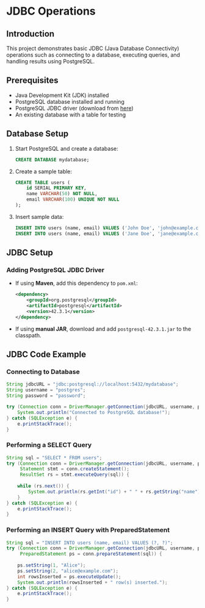 # JDBC Operations

## Introduction
This project demonstrates basic JDBC (Java Database Connectivity) operations such as connecting to a database, executing queries, and handling results using PostgreSQL.

## Prerequisites
- Java Development Kit (JDK) installed
- PostgreSQL database installed and running
- PostgreSQL JDBC driver (download from [here](https://jdbc.postgresql.org/))
- An existing database with a table for testing

## Database Setup
1. Start PostgreSQL and create a database:
   ```sql
   CREATE DATABASE mydatabase;
   ```
2. Create a sample table:
   ```sql
   CREATE TABLE users (
       id SERIAL PRIMARY KEY,
       name VARCHAR(50) NOT NULL,
       email VARCHAR(100) UNIQUE NOT NULL
   );
   ```
3. Insert sample data:
   ```sql
   INSERT INTO users (name, email) VALUES ('John Doe', 'john@example.com');
   INSERT INTO users (name, email) VALUES ('Jane Doe', 'jane@example.com');
   ```

## JDBC Setup
### Adding PostgreSQL JDBC Driver
- If using **Maven**, add this dependency to `pom.xml`:
  ```xml
  <dependency>
      <groupId>org.postgresql</groupId>
      <artifactId>postgresql</artifactId>
      <version>42.3.1</version>
  </dependency>
  ```
- If using **manual JAR**, download and add `postgresql-42.3.1.jar` to the classpath.

## JDBC Code Example
### Connecting to Database
```java
String jdbcURL = "jdbc:postgresql://localhost:5432/mydatabase";
String username = "postgres";
String password = "password";

try (Connection conn = DriverManager.getConnection(jdbcURL, username, password)) {
    System.out.println("Connected to PostgreSQL database!");
} catch (SQLException e) {
    e.printStackTrace();
}
```

### Performing a SELECT Query
```java
String sql = "SELECT * FROM users";
try (Connection conn = DriverManager.getConnection(jdbcURL, username, password);
     Statement stmt = conn.createStatement();
     ResultSet rs = stmt.executeQuery(sql)) {
    
    while (rs.next()) {
        System.out.println(rs.getInt("id") + " " + rs.getString("name") + " " + rs.getString("email"));
    }
} catch (SQLException e) {
    e.printStackTrace();
}
```

### Performing an INSERT Query with PreparedStatement
```java
String sql = "INSERT INTO users (name, email) VALUES (?, ?)";
try (Connection conn = DriverManager.getConnection(jdbcURL, username, password);
     PreparedStatement ps = conn.prepareStatement(sql)) {
    
    ps.setString(1, "Alice");
    ps.setString(2, "alice@example.com");
    int rowsInserted = ps.executeUpdate();
    System.out.println(rowsInserted + " row(s) inserted.");
} catch (SQLException e) {
    e.printStackTrace();
}
```



